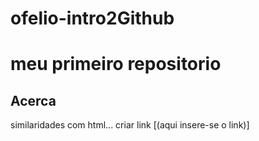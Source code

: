# ofelio-intro2Github
# meu primeiro repositorio
## Acerca
similaridades com html... criar link [(aqui insere-se o link)]

